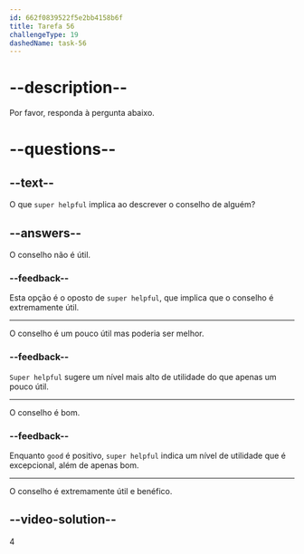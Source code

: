 ```yaml
---
id: 662f0839522f5e2bb4158b6f
title: Tarefa 56
challengeType: 19
dashedName: task-56
---
```


# --description--

Por favor, responda à pergunta abaixo.

# --questions--

## --text--

O que `super helpful` implica ao descrever o conselho de alguém?

## --answers--

O conselho não é útil.

### --feedback--

Esta opção é o oposto de `super helpful`, que implica que o conselho é extremamente útil.

---

O conselho é um pouco útil mas poderia ser melhor.

### --feedback--

`Super helpful` sugere um nível mais alto de utilidade do que apenas um pouco útil.

---

O conselho é bom.

### --feedback--

Enquanto `good` é positivo, `super helpful` indica um nível de utilidade que é excepcional, além de apenas bom.

---

O conselho é extremamente útil e benéfico.

## --video-solution--

4
